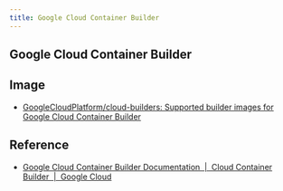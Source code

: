 ```yaml
---
title: Google Cloud Container Builder
---
```


## Google Cloud Container Builder

## Image
* [GoogleCloudPlatform/cloud-builders: Supported builder images for Google Cloud Container Builder](https://github.com/GoogleCloudPlatform/cloud-builders)

## Reference
* [Google Cloud Container Builder Documentation  |  Cloud Container Builder  |  Google Cloud](https://cloud.google.com/container-builder/docs/?hl=en_US&_ga=2.110153093.-1205531873.1513079066)
